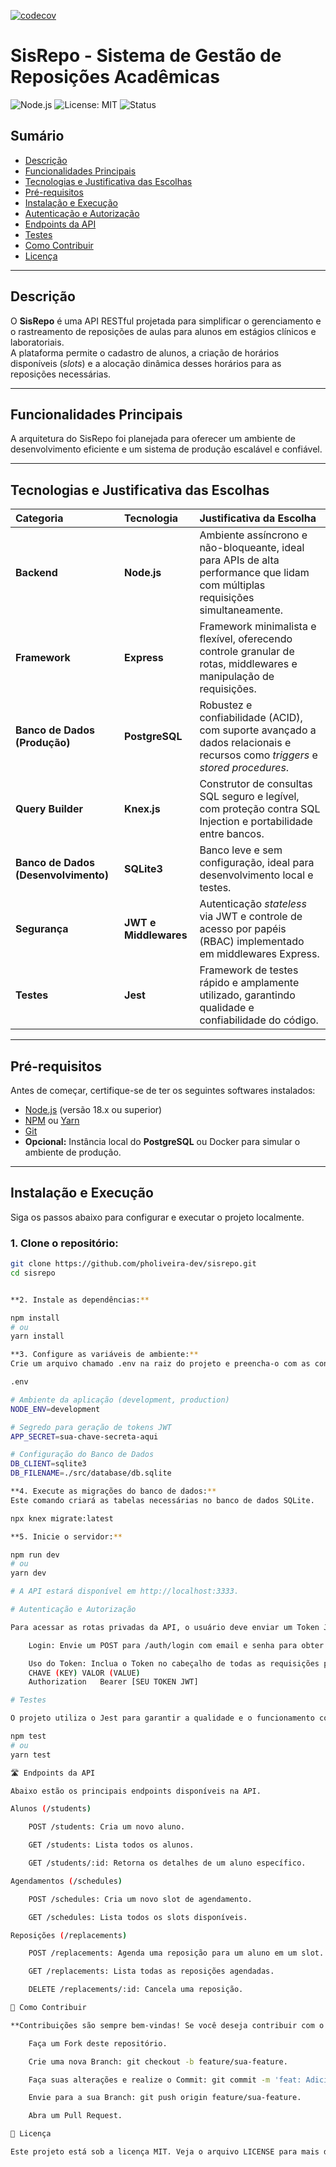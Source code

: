 [![codecov](https://codecov.io/gh/SEU_USUARIO/SEU_REPOSITORIO/branch/main/graph/badge.svg)](https://codecov.io/gh/pholiveira-dev/sisrepo)

# SisRepo - Sistema de Gestão de Reposições Acadêmicas

![Node.js](https://img.shields.io/badge/Node.js-18.x-green?logo=node.js)
![License: MIT](https://img.shields.io/badge/License-MIT-blue.svg)
![Status](https://img.shields.io/badge/status-active-success)

## Sumário
- [Descrição](#descrição)
- [Funcionalidades Principais](#funcionalidades-principais)
- [Tecnologias e Justificativa das Escolhas](#tecnologias-e-justificativa-das-escolhas)
- [Pré-requisitos](#pré-requisitos)
- [Instalação e Execução](#instalação-e-execução)
- [Autenticação e Autorização](#autenticação-e-autorização)
- [Endpoints da API](#endpoints-da-api)
- [Testes](#testes)
- [Como Contribuir](#como-contribuir)
- [Licença](#licença)

---

## Descrição

O **SisRepo** é uma API RESTful projetada para simplificar o gerenciamento e o rastreamento de reposições de aulas para alunos em estágios clínicos e laboratoriais.  
A plataforma permite o cadastro de alunos, a criação de horários disponíveis (*slots*) e a alocação dinâmica desses horários para as reposições necessárias.

---

## Funcionalidades Principais

A arquitetura do SisRepo foi planejada para oferecer um ambiente de desenvolvimento eficiente e um sistema de produção escalável e confiável.

---

## Tecnologias e Justificativa das Escolhas

| Categoria | Tecnologia | Justificativa da Escolha |
| :--- | :--- | :--- |
| **Backend** | **Node.js** | Ambiente assíncrono e não-bloqueante, ideal para APIs de alta performance que lidam com múltiplas requisições simultaneamente. |
| **Framework** | **Express** | Framework minimalista e flexível, oferecendo controle granular de rotas, middlewares e manipulação de requisições. |
| **Banco de Dados (Produção)** | **PostgreSQL** | Robustez e confiabilidade (ACID), com suporte avançado a dados relacionais e recursos como *triggers* e *stored procedures*. |
| **Query Builder** | **Knex.js** | Construtor de consultas SQL seguro e legível, com proteção contra SQL Injection e portabilidade entre bancos. |
| **Banco de Dados (Desenvolvimento)** | **SQLite3** | Banco leve e sem configuração, ideal para desenvolvimento local e testes. |
| **Segurança** | **JWT e Middlewares** | Autenticação *stateless* via JWT e controle de acesso por papéis (RBAC) implementado em middlewares Express. |
| **Testes** | **Jest** | Framework de testes rápido e amplamente utilizado, garantindo qualidade e confiabilidade do código. |

---

## Pré-requisitos

Antes de começar, certifique-se de ter os seguintes softwares instalados:

- [Node.js](https://nodejs.org/en/) (versão 18.x ou superior)  
- [NPM](https://www.npmjs.com/) ou [Yarn](https://yarnpkg.com/)  
- [Git](https://git-scm.com/)  
- **Opcional:** Instância local do **PostgreSQL** ou Docker para simular o ambiente de produção.

---

## Instalação e Execução

Siga os passos abaixo para configurar e executar o projeto localmente.

### 1. Clone o repositório:
```bash
git clone https://github.com/pholiveira-dev/sisrepo.git
cd sisrepo


**2. Instale as dependências:**

npm install
# ou
yarn install

**3. Configure as variáveis de ambiente:**
Crie um arquivo chamado .env na raiz do projeto e preencha-o com as configurações necessárias. Você pode usar o arquivo .env.example como base.

.env

# Ambiente da aplicação (development, production)
NODE_ENV=development

# Segredo para geração de tokens JWT
APP_SECRET=sua-chave-secreta-aqui

# Configuração do Banco de Dados
DB_CLIENT=sqlite3
DB_FILENAME=./src/database/db.sqlite

**4. Execute as migrações do banco de dados:**
Este comando criará as tabelas necessárias no banco de dados SQLite.

npx knex migrate:latest

**5. Inicie o servidor:**

npm run dev
# ou
yarn dev

# A API estará disponível em http://localhost:3333.

# Autenticação e Autorização

Para acessar as rotas privadas da API, o usuário deve enviar um Token JWT válido no cabeçalho da requisição.

    Login: Envie um POST para /auth/login com email e senha para obter o Token.

    Uso do Token: Inclua o Token no cabeçalho de todas as requisições privadas no formato:
    CHAVE (KEY)	VALOR (VALUE)
    Authorization	Bearer [SEU TOKEN JWT]

# Testes

O projeto utiliza o Jest para garantir a qualidade e o funcionamento correto das funcionalidades. Para executar a suíte de testes, use o comando:

npm test
# ou
yarn test

🛣️ Endpoints da API

Abaixo estão os principais endpoints disponíveis na API.

Alunos (/students)

    POST /students: Cria um novo aluno.

    GET /students: Lista todos os alunos.

    GET /students/:id: Retorna os detalhes de um aluno específico.

Agendamentos (/schedules)

    POST /schedules: Cria um novo slot de agendamento.

    GET /schedules: Lista todos os slots disponíveis.

Reposições (/replacements)

    POST /replacements: Agenda uma reposição para um aluno em um slot.

    GET /replacements: Lista todas as reposições agendadas.

    DELETE /replacements/:id: Cancela uma reposição.

🤝 Como Contribuir

**Contribuições são sempre bem-vindas! Se você deseja contribuir com o projeto, siga os passos abaixo:**

    Faça um Fork deste repositório.

    Crie uma nova Branch: git checkout -b feature/sua-feature.

    Faça suas alterações e realize o Commit: git commit -m 'feat: Adiciona nova funcionalidade'.

    Envie para a sua Branch: git push origin feature/sua-feature.

    Abra um Pull Request.

📄 Licença

Este projeto está sob a licença MIT. Veja o arquivo LICENSE para mais detalhes.

